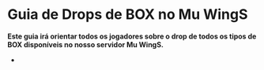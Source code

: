 
# Guia de Drops de BOX no Mu WingS

**Este guia irá orientar todos os jogadores sobre o drop de todos os tipos de BOX disponíveis no nosso servidor Mu WingS.**




- 


